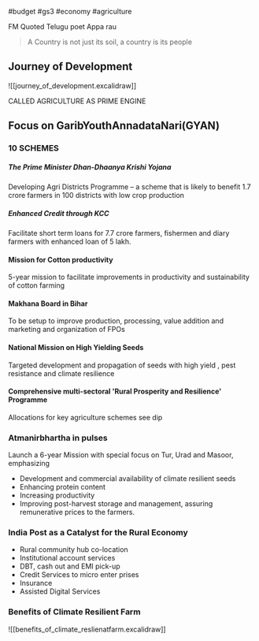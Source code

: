 #budget #gs3 #economy #agriculture

FM Quoted Telugu poet Appa rau
> A Country is not just its soil, a country is its people


## Journey of Development
![[journey_of_development.excalidraw]]

CALLED AGRICULTURE AS PRIME ENGINE

## Focus on GaribYouthAnnadataNari(GYAN)

### 10 SCHEMES
##### **The Prime Minister Dhan-Dhaanya Krishi Yojana** 
Developing Agri Districts Programme – a scheme that is likely to benefit 1.7 crore farmers in 100 districts with low crop production
##### **Enhanced Credit through KCC**
Facilitate short term loans for 7.7 crore farmers, fishermen and diary farmers with enhanced loan of 5 lakh.
#### Mission for Cotton productivity
5-year mission to facilitate improvements in productivity and sustainability of cotton farming
#### Makhana Board in Bihar
To be setup to improve production, processing, value addition and marketing and organization of FPOs

#### National Mission on High Yielding Seeds
Targeted development and propagation of seeds with high yield , pest resistance and climate resilience

#### Comprehensive multi-sectoral 'Rural Prosperity and Resilience' Programme

Allocations for key agriculture schemes see dip

### Atmanirbhartha in pulses
Launch a 6-year Mission with special focus on Tur, Urad and Masoor, emphasizing
- Development and commercial availability of climate resilient seeds
- Enhancing protein content
- Increasing productivity
- Improving post-harvest storage and management, assuring remunerative prices to the farmers.
### India Post as a Catalyst for the Rural Economy
- Rural community hub co-location
- Institutional account services
- DBT, cash out and EMI pick-up
- Credit Services to micro enter prises
- Insurance 
- Assisted Digital Services

### Benefits of Climate Resilient Farm
![[benefits_of_climate_reslienatfarm.excalidraw]]






